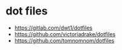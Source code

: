# dot files

- https://gitlab.com/dwt1/dotfiles
- https://github.com/victoriadrake/dotfiles
- https://github.com/tomnomnom/dotfiles